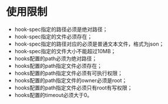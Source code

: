 # 使用限制<a name="ZH-CN_TOPIC_0184808157"></a>

-   hook-spec指定的路径必须是绝对路径；
-   hook-spec指定的文件必须存在；
-   hook-spec指定的路径对应的必须是普通文本文件，格式为json；
-   hook-spec指定的文件大小不能超过10MB；
-   hooks配置的path必须为绝对路径；
-   hooks配置的path指定文件必须存在；
-   hooks配置的path指定文件必须有可执行权限；
-   hooks配置的path指定文件的owner必须是root；
-   hooks配置的path指定文件必须只有root有写权限；
-   hooks配置的timeout必须大于0。

